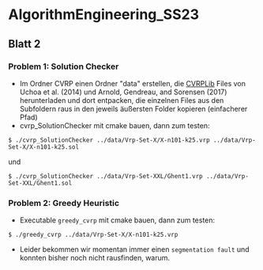 # AlgorithmEngineering_SS23

## Blatt 2
### Problem 1: Solution Checker

- Im Ordner CVRP einen Ordner "data" erstellen, die [CVRPLib](http://vrp.galgos.inf.puc-rio.br/index.php/en/) Files von Uchoa et al. (2014) und Arnold, Gendreau, and Sorensen (2017) herunterladen und dort entpacken, die einzelnen Files aus den Subfoldern raus in den jeweils äußersten Folder kopieren (einfacherer Pfad)
- cvrp_SolutionChecker mit cmake bauen, dann zum testen:
```
$ ./cvrp_SolutionChecker ../data/Vrp-Set-X/X-n101-k25.vrp ../data/Vrp-Set-X/X-n101-k25.sol
``` 
und 
```
$ ./cvrp_SolutionChecker ../data/Vrp-Set-XXL/Ghent1.vrp ../data/Vrp-Set-XXL/Ghent1.sol
``` 

### Problem 2: Greedy Heuristic
- Executable `greedy_cvrp` mit cmake bauen, dann zum testen: 
```
$ ./greedy_cvrp ../data/Vrp-Set-X/X-n101-k25.vrp
``` 
- Leider bekommen wir momentan immer einen `segmentation fault` und konnten bisher noch nicht rausfinden, warum.